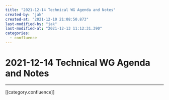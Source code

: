 ```yaml
---
title: "2021-12-14 Technical WG Agenda and Notes"
created-by: "jak"
created-at: "2021-12-10 21:08:50.873"
last-modified-by: "jak"
last-modified-at: "2021-12-13 11:12:31.390"
categories:
  - confluence
---
```


# 2021-12-14 Technical WG Agenda and Notes


---

[[category.confluence]]
